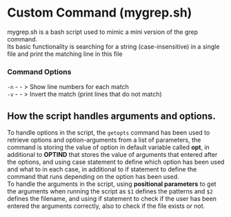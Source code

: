 # Custom Command (mygrep.sh)
mygrep.sh is a bash script used to mimic a mini version of the grep command. \
Its basic functionality is searching for a string (case-insensitive) in a single file and print the matching line in this file

### Command Options
`-n` - - > Show line numbers for each match \
`-v` - - > Invert the match (print lines that do not match)

## How the script handles arguments and options.
To handle options in the script, the `getopts` command has been used to retrieve options and option-arguments from a list of parameters, the command is storing the value of option in default variable called __opt__, in additional to __OPTIND__ that stores the value of arguments that entered after the options, and using case statement to define which option has been used and what to in each case, in additional to if statement to define the command that runs depending on the option has been used. \
To handle the arguments in the script, using __positional parameters__ to get the arguments when running the script as `$1` defines the patterns and `$2` defines the filename, and using if statement to check if the user has been entered the arguments correctly, also to check if the file exists or not. 
